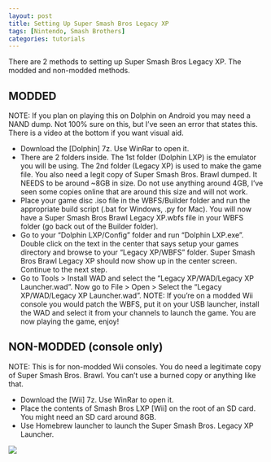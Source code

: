 ```yaml
---
layout: post
title: Setting Up Super Smash Bros Legacy XP
tags: [Nintendo, Smash Brothers]
categories: tutorials
---
```


There are 2 methods to setting up Super Smash Bros Legacy XP. The modded and non-modded methods.

## MODDED

NOTE: If you plan on playing this on Dolphin on Android you may need a NAND dump. Not 100% sure on this, but I’ve seen an error that states this.
There is a video at the bottom if you want visual aid.

- Download the [Dolphin] 7z. Use WinRar to open it.
- There are 2 folders inside. The 1st folder (Dolphin LXP) is the emulator you will be using. The 2nd folder (Legacy XP) is used to make the game file. You also need a legit copy of Super Smash Bros. Brawl dumped. It NEEDS to be around ~8GB in size. Do not use anything around 4GB, I’ve seen some copies online that are around this size and will not work.
- Place your game disc .iso file in the WBFS/Builder folder and run the appropriate build script (.bat for Windows, .py for Mac). You will now have a Super Smash Bros Brawl Legacy XP.wbfs file in your WBFS folder (go back out of the Builder folder).
- Go to your “Dolphin LXP/Config” folder and run “Dolphin LXP.exe”. Double click on the text in the center that says setup your games directory and browse to your “Legacy XP/WBFS” folder. Super Smash Bros Brawl Legacy XP should now show up in the center screen. Continue to the next step.
- Go to Tools > Install WAD and select the “Legacy XP/WAD/Legacy XP Launcher.wad”. Now go to File > Open > Select the “Legacy XP/WAD/Legacy XP Launcher.wad”. NOTE: If you’re on a modded Wii console you would patch the WBFS, put it on your USB launcher, install the WAD and select it from your channels to launch the game. You are now playing the game, enjoy!

## NON-MODDED (console only)

NOTE: This is for non-modded Wii consoles. You do need a legitimate copy of Super Smash Bros. Brawl. You can’t use a burned copy or anything like that.

- Download the [Wii] 7z. Use WinRar to open it.
- Place the contents of Smash Bros LXP [Wii] on the root of an SD card. You might need an SD card around 8GB.
- Use Homebrew launcher to launch the Super Smash Bros. Legacy XP Launcher.

<div class='video'>
<a href='https://www.youtube.com/watch?v=VQlyry4a6vA' title='Click here to watch the video!' target='_BLANK'><i class="svg-icon youtube"></i><div class="play"></div><img src="https://img.youtube.com/vi/VQlyry4a6vA/0.jpg" /></a>
</div>
